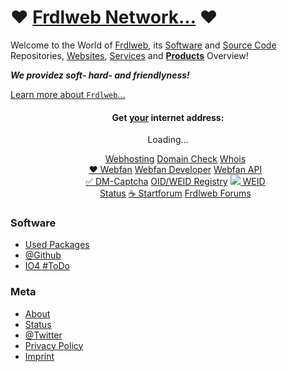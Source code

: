 # ❤️ [Frdlweb Network...](https://frdl.de) ❤️ 
 
Welcome to the World of [Frdlweb](/about/index), its [Software](https://webfan.de/install/) and [Source Code](https://github.com/frdl) Repositories, [Websites](https://webfan.de/index.html), [Services](https://frdl.de) and **[Products](https://domainundhomepagespeicher.de/)** Overview! 

***We providez soft- hard- and friendlyness!*** 

[Learn more about `Frdlweb`...](/about/)


<div style="text-align:center;"> 
 <h4>
    Get <u>your</u> internet address:
 </h4>
  <frdlweb-domain-check-whois ng-cloak></frdlweb-domain-check-whois><span frdl-if-js-remove="500">Loading...</span>
</div>


<div  webfan-unsplash-keywords="hosting,internet,homepage,web,festival,unicorn,science,coding" style="text-align:center;">
<ul style="list-style:none;text-align:center;">
    <li>
        <a href="https://domainundhomepagespeicher.de/" class="btn btn-info">Webhosting</a> <a href="https://frdlweb.de/dns/domain-check" class="btn btn-info">Domain Check</a> <a href="https://frdlweb.de/api/rdap/whois" class="btn btn-info">Whois</a>
    </li>
    <li>
        <a href="https://webfan.de" class="btn btn-info">❤️ Webfan</a> <a href="https://api.webfan.de/apps/developer/" class="btn btn-info">Webfan Developer</a> <a href="https://api.webfan.de/apps/" class="btn btn-info">Webfan API</a>
    </li>
    <li>
      <a href="https://dm-captcha-sas.weid.info/test-post.php" class="btn btn-info">✅ DM-Captcha</a> 
        <a href="https://registry.frdl.de" class="btn btn-info">OID/WEID Registry</a> <a href="https://weid.info" class="btn btn-info">
         <img src="https://weid.info/favicon.ico" style="border:none;" />
         WEID
        </a>
    </li>
    <li>
        <a href="https://status.frdl.de" class="btn btn-info">Status</a> <a href="https://startforum.de" class="btn btn-info">☕ Startforum</a> <a href="https://startforum.de/s/frdlweb-org/" class="btn btn-info">Frdlweb Forums</a>
    </li>
</ul>
</div>


### Software
+ [Used Packages](https://webfan.de/install/)
+ [@Github](https://github.com/frdl)
+ [IO4 #ToDo](https://frdl.de/search?q=io4)  

### Meta
+ [About](/about/)
+ [Status](https://status.frdl.de)
+ [@Twitter](https://twitter.com/TillWehowski)
+ [Privacy Policy](https://registry.frdl.de/datenschutzerklaerung.html)
+ [Imprint](imprint.html)











